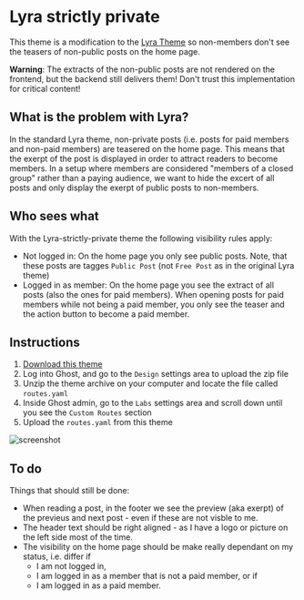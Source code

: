 # Lyra strictly private

This theme is a modification to the [Lyra Theme](https://github.com/TryGhost/Lyra) so non-members don't see the teasers of non-public posts on the home page.

**Warning**: The extracts of the non-public posts are not rendered on the frontend, but the backend still delivers them! Don't trust this implementation for critical content!

## What is the problem with Lyra?

In the standard Lyra theme, non-private posts (i.e. posts for paid members and non-paid members) are teasered on the home page. This means that the exerpt of the post is displayed in order to attract readers to become members. In a setup where members are considered "members of a closed group" rather than a paying audience, we want to hide the excert of all posts and only display the exerpt of public posts to non-members.

## Who sees what

With the Lyra-strictly-private theme the following visibility rules apply:

-   Not logged in: On the home page you only see public posts. Note, that these posts are tagges `Public Post` (not `Free Post` as in the original Lyra theme)
-   Logged in as member: On the home page you see the extract of all posts (also the ones for paid members). When opening posts for paid members while not being a paid member, you only see the teaser and the action button to become a paid member.

## Instructions

1. [Download this theme](https://github.com/tillg/Lyra-strictly-private/blob/master/dist/lyra-strictly-private.zip)
2. Log into Ghost, and go to the `Design` settings area to upload the zip file
3. Unzip the theme archive on your computer and locate the file called `routes.yaml`
4. Inside Ghost admin, go to the `Labs` settings area and scroll down until you see the `Custom Routes` section
5. Upload the `routes.yaml` from this theme

![screenshot](https://user-images.githubusercontent.com/120485/67228748-1fdd1400-f464-11e9-921f-ecbf5f412ed5.png)

## To do

Things that should still be done:

-   When reading a post, in the footer we see the preview (aka exerpt) of the previeus and next post - even if these are not visble to me.
-   The header text should be right aligned - as I have a logo or picture on the left side most of the time.
-   The visibility on the home page should be make really dependant on my status, i.e. differ if
    -   I am not logged in,
    -   I am logged in as a member that is not a paid member, or if
    -   I am logged in as a paid member.
